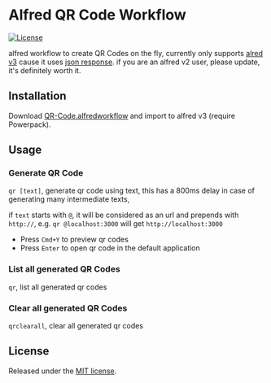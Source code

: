 # Alfred QR Code Workflow

[![License](http://img.shields.io/badge/license-MIT-blue.svg?style=flat-square)](http://mit-license.org/2016)


alfred workflow to create QR Codes on the fly, currently only supports [alred v3](https://www.alfredapp.com/) cause it uses [json response](https://www.alfredapp.com/help/workflows/inputs/script-filter/json/). if you are an alfred v2 user, please update, it's definitely worth it.

## Installation

Download [QR-Code.alfredworkflow](https://github.com/fate-lovely/alfred-qrcode-workflow/raw/master/QR-Code.alfredworkflow) and import to alfred v3 (require Powerpack).

## Usage

### Generate QR Code

`qr [text]`, generate qr code using text, this has a 800ms delay in case of generating many intermediate texts,

if `text` starts with `@`, it will be considered as an url and prepends with `http://`, e.g. `qr @localhost:3000` will get `http://localhost:3000`

- Press `Cmd+Y` to preview qr codes
- Press `Enter` to open qr code in the default application

### List all generated QR Codes

`qr`, list all generated qr codes

### Clear all generated QR Codes

`qrclearall`, clear all generated qr codes

## License

Released under the [MIT license](http://mit-license.org/2016).




